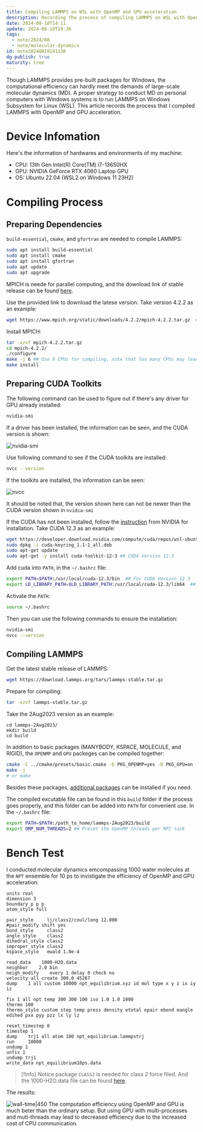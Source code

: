 ```yaml
---
title: Compiling LAMMPS on WSL with OpenMP and GPU acceleration
description: Recording the process of compiling LAMMPS on WSL with OpenMP and GPU acceleration
date: 2024-08-18T14:11
update: 2024-08-18T19:36
tags:
  - note/2024/08
  - note/molecular-dynamics
id: note20240818141130
dg-publish: true
maturity: tree
---
```

Though LAMMPS provides pre-built packages for Windows, the computational efficiency can hardly meet the demands of large-scale molecular dynamics (MD). A proper strategy to conduct MD on personal computers with Windows systems is to run LAMMPS on Windows Subsystem for Linux (WSL). This article records the process that I compiled LAMMPS with OpenMP and GPU acceleration.

# Device Infomation
Here's the information of hardwares and environments of my machine:

- CPU: 13th Gen Intel(R) Core(TM) i7-13650HX
- GPU: NVIDIA GeForce RTX 4060 Laptop GPU
- OS: Ubuntu 22.04 (WSL2 on Windows 11 23H2)

# Compiling Process
## Preparing Dependencies
`build-essential`, `cmake`, and `gfortran` are needed to compile LAMMPS:

```bash
sudo apt install build-essential
sudo apt install cmake
sudo apt install gfortran
sudo apt update
sudo apt upgrade
```

MPICH is neede for parallel computing, and the download link of stable release can be found [here](https://www.mpich.org/downloads/).

Use the provided link to download the latese version. Take version 4.2.2 as an example:

```bash
wget https://www.mpich.org/static/downloads/4.2.2/mpich-4.2.2.tar.gz  ## Version 4.2.2 for example
```

Install MPICH:

```bash
tar -xzvf mpich-4.2.2.tar.gz
cd mpich-4.2.2/
./configure
make -j 6 ## Use 6 CPUs for compiling, note that too many CPUs may lead to errors
make install
```

## Preparing CUDA Toolkits
The following command can be used to figure out if there's any driver for GPU already installed:

```bash
nvidia-smi
```

If a driver has been installed, the information can be seen, and the CUDA version is shown:

![nvidia-smi](https://cdn.freezing.cool/images/202408181643826.png)

Use following command to see if the CUDA toolkits are installed:

```bash
nvcc --version
```

If the toolkits are installed, the information can be seen:

![nvcc](https://cdn.freezing.cool/images/202408181648825.png)

It should be noted that, the version shown here can not be newer than the CUDA version shown in `nvidia-smi`

If the CUDA has not been installed, follow the [instruction](https://developer.nvidia.com/cuda-downloads?target_os=Linux&target_arch=x86_64&Distribution=WSL-Ubuntu&target_version=2.0&target_type=deb_network) from NVIDIA for installation. Take CUDA 12.3 as an example:

```bash
wget https://developer.download.nvidia.com/compute/cuda/repos/wsl-ubuntu/x86_64/cuda-keyring_1.1-1_all.deb
sudo dpkg -i cuda-keyring_1.1-1_all.deb
sudo apt-get update
sudo apt-get -y install cuda-toolkit-12-3 ## CUDA Version 12.3
```

Add cuda into `PATH`, in the `~/.bashrc` file:

```bash
export PATH=$PATH:/usr/local/cuda-12.3/bin  ## For CUDA Version 12.3
export LD_LIBRARY_PATH=$LD_LIBRARY_PATH:/usr/local/cuda-12.3/lib64  ## For CUDA Version 12.3
```

Activate the `PATH`:

```bash
source ~/.bashrc
```

Then you can use the following commands to ensure the installation:

```bash
nvidia-smi
nvcc --version
```

## Compiling LAMMPS
Get the latest stable release of LAMMPS:

```bash
wget https://download.lammps.org/tars/lammps-stable.tar.gz
```

Prepare for compiling:

```bash
tar -xzvf lammps-stable.tar.gz
```

Take the 2Aug2023 version as an example:

```
cd lammps-2Aug2023/
mkdir build
cd build
```

In addition to basic packages (MANYBODY, KSPACE, MOLECULE, and RIGID), the `OPENMP` and `GPU` packeges can be compiled together:

```bash
cmake -C ../cmake/presets/basic.cmake -D PKG_OPENMP=yes -D PKG_GPU=on -D GPU_API=cuda -D GPU_ARCH=sm_89 ../cmake  ## code sm_89 for RTX 4060, the coresponding code should be used acoording to the GPU architecture
make -j
# or make
```

Besides these packages, [additional packages](https://docs.lammps.org/Packages_list.html) can be installed if you need.

The compiled excutable file can be found in this `build` folder if the process goes properly, and this folder can be added into `PATH` for convenient use. In the `~/.bashrc` file:

```bash
export PATH=$PATH:/path_to_home/lammps-2Aug2023/build
export OMP_NUM_THREADS=2 ## Preset the OpenMP threads per MPI task
```

# Bench Test
I conducted molecular dynamics emcompassing 1000 water molecules at the `NPT` ensemble for 10 ps to invistigate the efficiency of OpenMP and GPU acceleration:

```
units real
dimension 3
boundary p p p
atom_style full

pair_style     lj/class2/coul/long 12.000
#pair_modify shift yes
bond_style     class2
angle_style    class2
dihedral_style class2
improper_style class2
kspace_style   ewald 1.0e-4

read_data    1000-H2O.data
neighbor    2.0 bin
neigh_modify    every 1 delay 0 check no
velocity all create 300.0 45267
dump    1 all custom 10000 npt_equilibrium.xyz id mol type x y z ix iy iz

fix 1 all npt temp 300 300 100 iso 1.0 1.0 1000              
thermo 100
thermo_style custom step temp press density etotal epair ebond eangle edihed pxx pyy pzz lx ly lz

reset_timestep 0
timestep 1 
dump    trj1 all atom 100 npt_equilibrium.lammpstrj
run     10000
undump 1
unfix 1
undump trj1
write_data npt_equilibrium10ps.data
```

> [!Info] Notice
> package `CLASS2` is needed for class 2 force filed. And the 1000-H2O.data file can be found [here](https://cdn.freezing.cool/files/1000-H2O.data).

The results:

![wall-time|450](https://cdn.freezing.cool/images/202408181902403.jpg)
The computation efficiency using OpenMP and GPU is much beter than the ordinary setup. But using GPU with multi-processes and muti-threads may lead to decreased efficiency due to the increased cost of CPU communication.